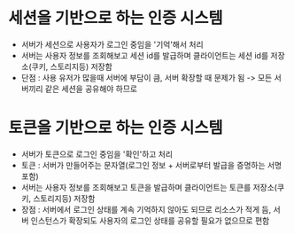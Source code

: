 # 세션을 기반으로 하는 인증 시스템
- 서버가 세션으로 사용자가 로그인 중임을 '기억'해서 처리
- 서버는 사용자 정보를 조회해보고 세션 id를 발급하며 클라이언트는 세션 id를 저장소(쿠키, 스토리지등) 저장함
- 단점 : 사용 유저가 많을때 서버에 부담이 큼, 서버 확장할 때 문제가 됨 -> 모든 서버끼리 같은 세션을 공유해야 하므로

# 토큰을 기반으로 하는 인증 시스템
- 서버가 토큰으로 로그인 중임을 '확인'하고 처리
- 토큰 :  서버가 만들어주는 문자열(로그인 정보 + 서버로부터 발급을 증명하는 서명 포함)
- 서버는 사용자 정보를 조회해보고 토큰을 발급하며 클라이언트는 토큰를 저장소(쿠키, 스토리지등) 저장함
- 장점 : 서버에서 로그인 상태를 계속 기억하지 않아도 되므로 리소스가 적게 듬, 서버 인스턴스가 확장되도 사용자의 로그인 상태를 공유할 필요가 없으므로 편함

